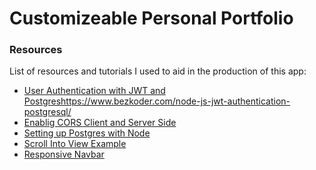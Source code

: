 # Customizeable Personal Portfolio

### Resources 
List of resources and tutorials I used to aid in the production of this app:
- [User Authentication with JWT and Postgres](https://www.bezkoder.com/node-js-jwt-authentication-postgresql/)https://www.bezkoder.com/node-js-jwt-authentication-postgresql/
- [Enablig CORS Client and Server Side](https://www.stackhawk.com/blog/angular-cors-guide-examples-and-how-to-enable-it/)
- [Setting up Postgres with Node](https://blog.logrocket.com/crud-rest-api-node-js-express-postgresql/)
- [Scroll Into View Example](https://stackblitz.com/edit/scrolling-types-5kwd8v?embed=1&file=src/app/app.component.html)
- [Responsive Navbar](https://codepen.io/iarman/pen/GRJEwqP)

